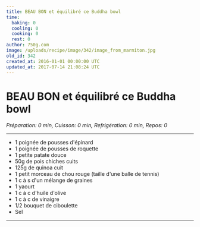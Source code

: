 ```yaml
---
title: BEAU BON et équilibré ce Buddha bowl
time:
  baking: 0
  cooling: 0
  cooking: 0
  rest: 0
author: 750g.com
image: /uploads/recipe/image/342/image_from_marmiton.jpg
old_id: 342
created_at: 2016-01-01 00:00:00 UTC
updated_at: 2017-07-14 21:08:24 UTC
---
```


# BEAU BON et équilibré ce Buddha bowl

_Préparation: 0 min, Cuisson: 0 min, Refrigération: 0 min, Repos: 0_

---

- 1 poignée de pousses d'épinard
- 1 poignée de pousses de roquette
- 1 petite patate douce
- 50g de pois chiches cuits
- 125g de quinoa cuit
- 1 petit morceau de chou rouge (taille d'une balle de tennis)
- 1 c à s d'un mélange de graines
- 1 yaourt
- 1 c à c d'huile d'olive
- 1 c à c de vinaigre
- 1/2 bouquet de ciboulette
- Sel

---
